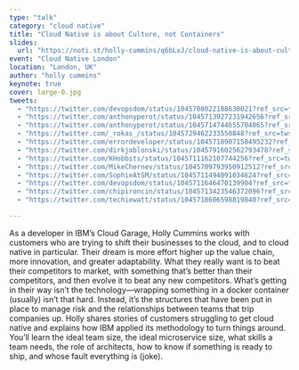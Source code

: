 ```yaml
---
type: "talk"
category: "cloud native"
title: "Cloud Native is about Culture, not Containers"
slides:
  url: "https://noti.st/holly-cummins/q6bLxJ/cloud-native-is-about-culture-not-containers-keynote"
event: "Cloud Native London"
location: "London, UK"
author: "holly cummins"
keynote: true
cover: large-0.jpg
tweets:
  - "https://twitter.com/devopsdom/status/1045708022188630021?ref_src=twsrc%5Etfw"
  - "https://twitter.com/anthonyperot/status/1045713927231942656?ref_src=twsrc%5Etfw"
  - "https://twitter.com/anthonyperot/status/1045714744655704065?ref_src=twsrc%5Etfw"
  - "https://twitter.com/_rokas_/status/1045729462233550848?ref_src=twsrc%5Etfw"
  - "https://twitter.com/errordeveloper/status/1045718907158495232?ref_src=twsrc%5Etfw"
  - "https://twitter.com/dirkjablonski/status/1045791602562793478?ref_src=twsrc%5Etfw"
  - "https://twitter.com/KHobbits/status/1045711162107744256?ref_src=twsrc%5Etfw"
  - "https://twitter.com/MikeChernev/status/1045709793950912512?ref_src=twsrc%5Etfw"
  - "https://twitter.com/SophieAtSM/status/1045711494091034624?ref_src=twsrc%5Etfw"
  - "https://twitter.com/devopsdom/status/1045711646470139904?ref_src=twsrc%5Etfw"
  - "https://twitter.com/chipironcin/status/1045713423546372096?ref_src=twsrc%5Etfw"
  - "https://twitter.com/techiewatt/status/1045718606598819840?ref_src=twsrc%5Etfw"

---
```

As a developer in IBM’s Cloud Garage, Holly Cummins works with customers who are trying to shift their businesses to the cloud, and to cloud native in particular. Their dream is more effort higher up the value chain, more innovation, and greater adaptability. What they really want is to beat their competitors to market, with something that’s better than their competitors, and then evolve it to beat any new competitors. What’s getting in their way isn’t the technology—wrapping something in a docker container (usually) isn’t that hard. Instead, it’s the structures that have been put in place to manage risk and the relationships between teams that trip companies up.
Holly shares stories of customers struggling to get cloud native and explains how IBM applied its methodology to turn things around. You’ll learn the ideal team size, the ideal microservice size, what skills a team needs, the role of architects, how to know if something is ready to ship, and whose fault everything is (joke).